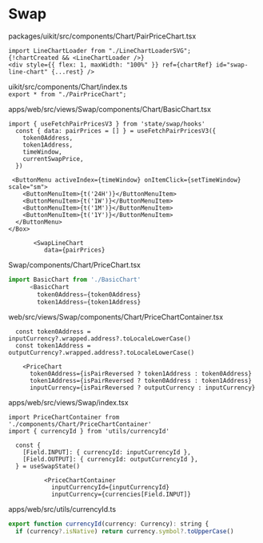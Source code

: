 # Swap

packages/uikit/src/components/Chart/PairPriceChart.tsx

```
import LineChartLoader from "./LineChartLoaderSVG";
{!chartCreated && <LineChartLoader />}
<div style={{ flex: 1, maxWidth: "100%" }} ref={chartRef} id="swap-line-chart" {...rest} />
```

uikit/src/components/Chart/index.ts  
`export * from "./PairPriceChart";`

apps/web/src/views/Swap/components/Chart/BasicChart.tsx

```
import { useFetchPairPricesV3 } from 'state/swap/hooks'
  const { data: pairPrices = [] } = useFetchPairPricesV3({
    token0Address,
    token1Address,
    timeWindow,
    currentSwapPrice,
  })

 <ButtonMenu activeIndex={timeWindow} onItemClick={setTimeWindow} scale="sm">
    <ButtonMenuItem>{t('24H')}</ButtonMenuItem>
    <ButtonMenuItem>{t('1W')}</ButtonMenuItem>
    <ButtonMenuItem>{t('1M')}</ButtonMenuItem>
    <ButtonMenuItem>{t('1Y')}</ButtonMenuItem>
  </ButtonMenu>
</Box>

       <SwapLineChart
          data={pairPrices}
```

Swap/components/Chart/PriceChart.tsx

````js
import BasicChart from './BasicChart'
      <BasicChart
        token0Address={token0Address}
        token1Address={token1Address}
````


web/src/views/Swap/components/Chart/PriceChartContainer.tsx

```
  const token0Address = inputCurrency?.wrapped.address?.toLocaleLowerCase()
  const token1Address = outputCurrency?.wrapped.address?.toLocaleLowerCase()

    <PriceChart
      token0Address={isPairReversed ? token1Address : token0Address}
      token1Address={isPairReversed ? token0Address : token1Address}
      inputCurrency={isPairReversed ? outputCurrency : inputCurrency}
```


apps/web/src/views/Swap/index.tsx

```
import PriceChartContainer from './components/Chart/PriceChartContainer'
import { currencyId } from 'utils/currencyId'

  const {
    [Field.INPUT]: { currencyId: inputCurrencyId },
    [Field.OUTPUT]: { currencyId: outputCurrencyId },
  } = useSwapState()

          <PriceChartContainer
            inputCurrencyId={inputCurrencyId}
            inputCurrency={currencies[Field.INPUT]}
```


apps/web/src/utils/currencyId.ts

```js
export function currencyId(currency: Currency): string {
  if (currency?.isNative) return currency.symbol?.toUpperCase()
```
